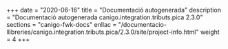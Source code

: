 +++
date        = "2020-06-16"
title       = "Documentació autogenerada"
description = "Documentació autogenerada canigo.integration.tributs.pica 2.3.0"
sections    = "canigo-fwk-docs"
enllac		= "/documentacio-llibreries/canigo.integration.tributs.pica/2.3.0/site/project-info.html"
weight      = 4
+++

